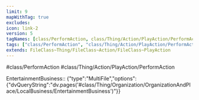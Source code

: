 ```yaml
---
limit: 9
mapWithTag: true
excludes:
icon: link-2
version: 5
tagNames: [class/PerformAction, class/Thing/Action/PlayAction/PerformAction, schema-org/PerformAction]
tags: ["class/PerformAction", "class/Thing/Action/PlayAction/PerformAction"]
extends: FileClass~Thing/FileClass~Action/FileClass~PlayAction
---
```


#class/PerformAction
#class/Thing/Action/PlayAction/PerformAction

EntertainmentBusiness:: {"type":"MultiFile","options":{"dvQueryString":"dv.pages('#class/Thing/Organization/OrganizationAndPlace/LocalBusiness/EntertainmentBusiness')"}}

